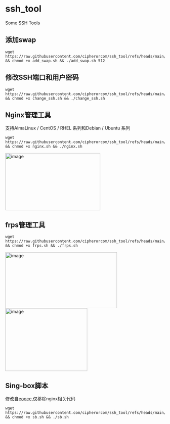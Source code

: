 # ssh_tool
Some SSH Tools

## 添加swap
```
wget https://raw.githubusercontent.com/cipherorcom/ssh_tool/refs/heads/main/add_swap.sh && chmod +x add_swap.sh && ./add_swap.sh 512
```

## 修改SSH端口和用户密码
```
wget https://raw.githubusercontent.com/cipherorcom/ssh_tool/refs/heads/main/change_ssh.sh && chmod +x change_ssh.sh && ./change_ssh.sh
```

## Nginx管理工具
支持AlmaLinux / CentOS / RHEL 系列和Debian / Ubuntu 系列
```
wget https://raw.githubusercontent.com/cipherorcom/ssh_tool/refs/heads/main/nginx.sh && chmod +x nginx.sh && ./nginx.sh
```
<img width="300" height="181" alt="image" src="https://github.com/user-attachments/assets/8ba47a03-5b5a-4f2f-afae-40d97447028a" />

## frps管理工具
```
wget https://raw.githubusercontent.com/cipherorcom/ssh_tool/refs/heads/main/frps.sh && chmod +x frps.sh && ./frps.sh
```
<img width="353" height="177" alt="image" src="https://github.com/user-attachments/assets/3c05e10e-d53f-4eec-823b-861e8a614e13" />

<img width="259" height="199" alt="image" src="https://github.com/user-attachments/assets/1e1404ac-d549-4187-a9da-04b291b075f7" />

## Sing-box脚本 
修改自[eooce](https://github.com/eooce/Sing-box/blob/main/sing-box.sh),仅移除nginx相关代码
```
wget https://raw.githubusercontent.com/cipherorcom/ssh_tool/refs/heads/main/sb.sh && chmod +x sb.sh && ./sb.sh
```
